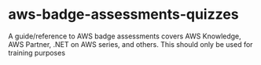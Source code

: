 # aws-badge-assessments-quizzes

A guide/reference to AWS badge assessments covers AWS Knowledge, AWS Partner, .NET on AWS series, and others. This should only be used for training purposes
